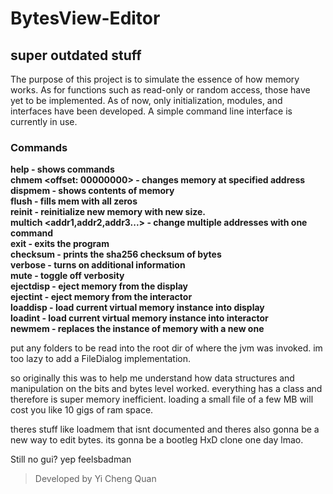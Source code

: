 # BytesView-Editor
## super outdated stuff
The purpose of this project is to simulate the essence of how memory works. As for functions such as read-only or random access, those have yet to be implemented. 
As of now, only initialization, modules, and interfaces have been developed. A simple command line interface is currently in use.
### Commands
**help - shows commands**\
**chmem <offset: 00000000> - changes memory at specified address**\
**dispmem - shows contents of memory**\
**flush - fills mem with all zeros**\
**reinit <size> - reinitialize new memory with new size.**\
**multich <addr1,addr2,addr3...> - change multiple addresses with one command**\
**exit - exits the program**\
**checksum - prints the sha256 checksum of bytes**\
**verbose - turns on additional information**\
**mute - toggle off verbosity**\
**ejectdisp - eject memory from the display**\
**ejectint - eject memory from the interactor**\
**loaddisp - load current virtual memory instance into display**\
**loadint - load current virtual memory instance into interactor**\
**newmem <size>- replaces the instance of memory with a new one**

put any folders to be read into the root dir of where the jvm was invoked. im too lazy to add a FileDialog implementation.

so originally this was to help me understand how data structures and manipulation on the bits and bytes level worked. everything has a class and therefore is super memory inefficient. loading a small file of a few MB will cost you like 10 gigs of ram space.

theres stuff like loadmem that isnt documented and theres also gonna be a new way to edit bytes.
its gonna be a bootleg HxD clone one day lmao.

Still no gui? yep feelsbadman

>Developed by Yi Cheng Quan
